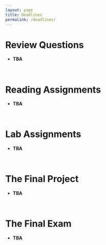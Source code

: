 ```yaml
---
layout: page
title: Deadlines
permalink: /deadlines/
---
```


# Review Questions
* **TBA**

<br>

# Reading Assignments
* **TBA**

<br>

# Lab Assignments
* **TBA**

<br>

# The Final Project
* **TBA**

<br>

# The Final Exam
* **TBA**
